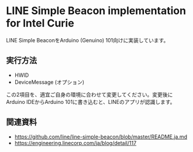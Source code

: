 # LINE Simple Beacon implementation for Intel Curie

LINE Simple BeaconをArduino (Genuino) 101向けに実装しています。

## 実行方法

- HWID
- DeviceMessage (オプション)

この2項目を、適宜ご自身の環境に合わせて変更してください。変更後にArduino IDEからArduino 101に書き込むと、LINEのアプリが認識します。

## 関連資料

- https://github.com/line/line-simple-beacon/blob/master/README.ja.md
- https://engineering.linecorp.com/ja/blog/detail/117
